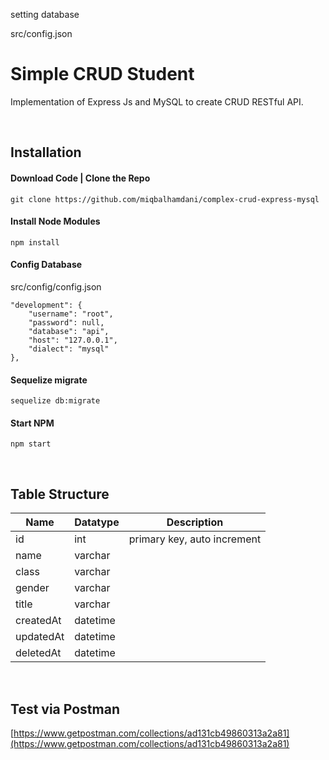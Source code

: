 
setting database 

src/config.json



# Simple CRUD Student

Implementation of Express Js and MySQL to create CRUD RESTful API.

<br>

## Installation

#### Download Code | Clone the Repo

```
git clone https://github.com/miqbalhamdani/complex-crud-express-mysql
```

#### Install Node Modules
```
npm install
```
#### Config Database
src/config/config.json
```
"development": {
    "username": "root",
    "password": null,
    "database": "api",
    "host": "127.0.0.1",
    "dialect": "mysql"
},
```
#### Sequelize migrate
```
sequelize db:migrate
```
#### Start NPM
```
npm start
```

<br>

## Table Structure

| Name      | Datatype | Description                 |
|-----------|----------|-----------------------------|
| id        | int      | primary key, auto increment |
| name      | varchar  |                             |
| class     | varchar  |                             |
| gender    | varchar  |                             |
| title     | varchar  |                             |
| createdAt | datetime |                             |
| updatedAt | datetime |                             |
| deletedAt | datetime |                             |

<br>

## Test via Postman

[https://www.getpostman.com/collections/ad131cb49860313a2a81](https://www.getpostman.com/collections/ad131cb49860313a2a81)
